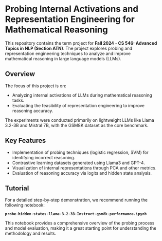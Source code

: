 # Probing Internal Activations and Representation Engineering for Mathematical Reasoning

This repository contains the term project for **Fall 2024 - CS 546: Advanced Topics in NLP (Section ATN)**. The project explores probing and representation engineering techniques to analyze and improve mathematical reasoning in large language models (LLMs).

## Overview

The focus of this project is on:
- Analyzing internal activations of LLMs during mathematical reasoning tasks.
- Evaluating the feasibility of representation engineering to improve reasoning accuracy.

The experiments were conducted primarily on lightweight LLMs like Llama 3.2-3B and Mistral 7B, with the GSM8K dataset as the core benchmark.

## Key Features
- Implementation of probing techniques (logistic regression, SVM) for identifying incorrect reasoning.
- Contrastive learning datasets generated using Llama3 and GPT-4.
- Visualization of internal representations through PCA and other metrics.
- Evaluation of reasoning accuracy via logits and hidden state analysis.

## Tutorial

For a detailed step-by-step demonstration, we recommend running the following notebook:

**`probe-hidden-states-llama-3.2-3B-Instruct-gsm8k-performance.ipynb`**

This notebook provides a comprehensive overview of the probing process and model evaluation, making it a great starting point for understanding the methodology and results.